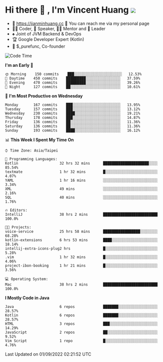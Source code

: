 # Hi there 👋 , I'm Vincent Huang ![](https://komarev.com/ghpvc/?username=Jian-Min-Huang)
- 💎 https://jianminhuang.cc 🙋 You can reach me via my personal page
- 👨‍💻 Coder, 🎤 Speaker, 👨‍🏫 Mentor and 🚀 Leader
- ♠️ Joint of JVM Backend & DevOps
- 🏆 Google Developer Expert (Kotlin)
- 💼 $_purefunc, Co-founder

<!--START_SECTION:waka-->
![Code Time](http://img.shields.io/badge/Code%20Time-837%20hrs%2059%20mins-blue)

**I'm an Early 🐤** 

```text
🌞 Morning    150 commits    ███░░░░░░░░░░░░░░░░░░░░░░   12.53% 
🌆 Daytime    450 commits    █████████░░░░░░░░░░░░░░░░   37.59% 
🌃 Evening    470 commits    █████████░░░░░░░░░░░░░░░░   39.26% 
🌙 Night      127 commits    ██░░░░░░░░░░░░░░░░░░░░░░░   10.61%

```
📅 **I'm Most Productive on Wednesday** 

```text
Monday       167 commits    ███░░░░░░░░░░░░░░░░░░░░░░   13.95% 
Tuesday      157 commits    ███░░░░░░░░░░░░░░░░░░░░░░   13.12% 
Wednesday    230 commits    ████░░░░░░░░░░░░░░░░░░░░░   19.21% 
Thursday     178 commits    ███░░░░░░░░░░░░░░░░░░░░░░   14.87% 
Friday       136 commits    ██░░░░░░░░░░░░░░░░░░░░░░░   11.36% 
Saturday     136 commits    ██░░░░░░░░░░░░░░░░░░░░░░░   11.36% 
Sunday       193 commits    ████░░░░░░░░░░░░░░░░░░░░░   16.12%

```


📊 **This Week I Spent My Time On** 

```text
⌚︎ Time Zone: Asia/Taipei

💬 Programming Languages: 
Kotlin                   32 hrs 32 mins      █████████████████████░░░░   85.54% 
textmate                 1 hr 32 mins        █░░░░░░░░░░░░░░░░░░░░░░░░   4.07% 
YAML                     1 hr 16 mins        ░░░░░░░░░░░░░░░░░░░░░░░░░   3.34% 
XML                      49 mins             ░░░░░░░░░░░░░░░░░░░░░░░░░   2.16% 
SQL                      40 mins             ░░░░░░░░░░░░░░░░░░░░░░░░░   1.76%

🔥 Editors: 
IntelliJ                 38 hrs 2 mins       █████████████████████████   100.0%

🐱‍💻 Projects: 
voice-service            25 hrs 58 mins      █████████████████░░░░░░░░   68.28% 
kotlin-extensions        6 hrs 53 mins       ████░░░░░░░░░░░░░░░░░░░░░   18.14% 
intellij-extra-icons-plug2 hrs               █░░░░░░░░░░░░░░░░░░░░░░░░   5.28% 
.vim                     1 hr 32 mins        █░░░░░░░░░░░░░░░░░░░░░░░░   4.06% 
project-ibon-booking     1 hr 21 mins        █░░░░░░░░░░░░░░░░░░░░░░░░   3.56%

💻 Operating System: 
Mac                      38 hrs 2 mins       █████████████████████████   100.0%

```

**I Mostly Code in Java** 

```text
Java                     6 repos             ███████░░░░░░░░░░░░░░░░░░   28.57% 
Kotlin                   6 repos             ███████░░░░░░░░░░░░░░░░░░   28.57% 
HTML                     3 repos             ███░░░░░░░░░░░░░░░░░░░░░░   14.29% 
JavaScript               2 repos             ██░░░░░░░░░░░░░░░░░░░░░░░   9.52% 
Vim Script               1 repo              █░░░░░░░░░░░░░░░░░░░░░░░░   4.76%

```



 Last Updated on 01/09/2022 02:21:52 UTC
<!--END_SECTION:waka-->

